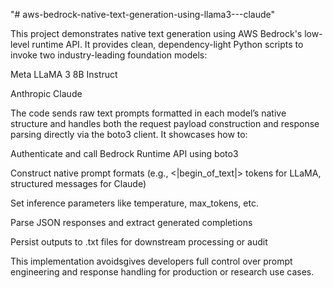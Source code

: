 "# aws-bedrock-native-text-generation-using-llama3---claude" 


This project demonstrates native text generation using AWS Bedrock's low-level runtime API. It provides clean, dependency-light Python scripts to invoke two industry-leading foundation models:

Meta LLaMA 3 8B Instruct

Anthropic Claude 

The code sends raw text prompts formatted in each model’s native structure and handles both the request payload construction and response parsing directly via the boto3 client. It showcases how to:

Authenticate and call Bedrock Runtime API using boto3

Construct native prompt formats (e.g., <|begin_of_text|> tokens for LLaMA, structured messages for Claude)

Set inference parameters like temperature, max_tokens, etc.

Parse JSON responses and extract generated completions

Persist outputs to .txt files for downstream processing or audit

This implementation avoidsgives developers full control over prompt engineering and response handling for production or research use cases.


